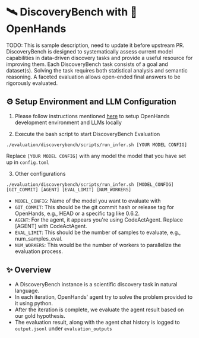 # 🛰️ DiscoveryBench with 🙌 OpenHands

TODO: This is sample description, need to update it before upstream PR.
DiscoveryBench is designed to systematically assess current model capabilities in data-driven discovery tasks and provide a useful resource for improving them. Each DiscoveryBench task consists of a goal and dataset(s). Solving the task requires both statistical analysis and semantic reasoning. A faceted evaluation allows open-ended final answers to be rigorously evaluated.


## ⚙️ Setup Environment and LLM Configuration

1. Please follow instructions mentioned [here](https://github.com/openlocus/OpenHands/blob/discoverybench-openhands-integration/evaluation/README.md#setup) to setup OpenHands development environment and LLMs locally

2. Execute the bash script to start DiscoveryBench Evaluation

```
./evaluation/discoverybench/scripts/run_infer.sh [YOUR MODEL CONFIG]
```
Replace `[YOUR MODEL CONFIG]` with any model the model that you have set up in `config.toml`

3. Other configurations
```
./evaluation/discoverybench/scripts/run_infer.sh [MODEL_CONFIG] [GIT_COMMIT] [AGENT] [EVAL_LIMIT] [NUM_WORKERS]
```

- `MODEL_CONFIG`: Name of the model you want to evaluate with
- `GIT_COMMIT`: This should be the git commit hash or release tag for OpenHands, e.g., HEAD or a specific tag like 0.6.2.
- `AGENT`: For the agent, it appears you're using CodeActAgent. Replace [AGENT] with CodeActAgent.
- `EVAL_LIMIT`: This should be the number of samples to evaluate, e.g., num_samples_eval.
- `NUM_WORKERS`: This would be the number of workers to parallelize the evaluation process.

## ✨ Overview

- A DiscoveryBench instance is a scientific discovery task in natural language.
- In each iteration, OpenHands' agent try to solve the problem provided to it using python.
- After the iteration is complete, we evaluate the agent result based on our gold hypothesis.
- The evaluation result, along with the agent chat history is logged to `output.jsonl` under `evaluation_outputs`

